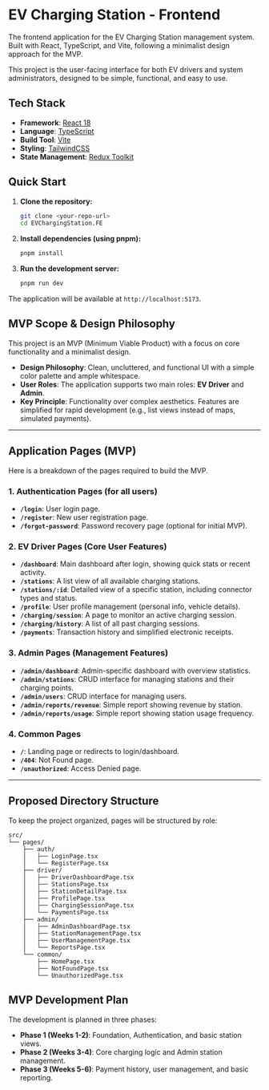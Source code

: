 # EV Charging Station - Frontend

The frontend application for the EV Charging Station management system. Built with React, TypeScript, and Vite, following a minimalist design approach for the MVP.

This project is the user-facing interface for both EV drivers and system administrators, designed to be simple, functional, and easy to use.

## Tech Stack
- **Framework**: [React 18](https://react.dev/)
- **Language**: [TypeScript](https://www.typescriptlang.org/)
- **Build Tool**: [Vite](https://vitejs.dev/)
- **Styling**: [TailwindCSS](https://tailwindcss.com/)
- **State Management**: [Redux Toolkit](https://redux-toolkit.js.org/)

## Quick Start

1.  **Clone the repository:**
    ```bash
    git clone <your-repo-url>
    cd EVChargingStation.FE
    ```

2.  **Install dependencies (using pnpm):**
    ```bash
    pnpm install
    ```

3.  **Run the development server:**
    ```bash
    pnpm run dev
    ```

The application will be available at `http://localhost:5173`.

## MVP Scope & Design Philosophy
This project is an MVP (Minimum Viable Product) with a focus on core functionality and a minimalist design.

-   **Design Philosophy**: Clean, uncluttered, and functional UI with a simple color palette and ample whitespace.
-   **User Roles**: The application supports two main roles: **EV Driver** and **Admin**.
-   **Key Principle**: Functionality over complex aesthetics. Features are simplified for rapid development (e.g., list views instead of maps, simulated payments).

---

## Application Pages (MVP)

Here is a breakdown of the pages required to build the MVP.

### 1. Authentication Pages (for all users)
-   **`/login`**: User login page.
-   **`/register`**: New user registration page.
-   **`/forgot-password`**: Password recovery page (optional for initial MVP).

### 2. EV Driver Pages (Core User Features)
-   **`/dashboard`**: Main dashboard after login, showing quick stats or recent activity.
-   **`/stations`**: A list view of all available charging stations.
-   **`/stations/:id`**: Detailed view of a specific station, including connector types and status.
-   **`/profile`**: User profile management (personal info, vehicle details).
-   **`/charging/session`**: A page to monitor an active charging session.
-   **`/charging/history`**: A list of all past charging sessions.
-   **`/payments`**: Transaction history and simplified electronic receipts.

### 3. Admin Pages (Management Features)
-   **`/admin/dashboard`**: Admin-specific dashboard with overview statistics.
-   **`/admin/stations`**: CRUD interface for managing stations and their charging points.
-   **`/admin/users`**: CRUD interface for managing users.
-   **`/admin/reports/revenue`**: Simple report showing revenue by station.
-   **`/admin/reports/usage`**: Simple report showing station usage frequency.

### 4. Common Pages
-   **`/`**: Landing page or redirects to login/dashboard.
-   **`/404`**: Not Found page.
-   **`/unauthorized`**: Access Denied page.

---

## Proposed Directory Structure

To keep the project organized, pages will be structured by role:

```
src/
└── pages/
    ├── auth/
    │   ├── LoginPage.tsx
    │   └── RegisterPage.tsx
    ├── driver/
    │   ├── DriverDashboardPage.tsx
    │   ├── StationsPage.tsx
    │   ├── StationDetailPage.tsx
    │   ├── ProfilePage.tsx
    │   ├── ChargingSessionPage.tsx
    │   └── PaymentsPage.tsx
    ├── admin/
    │   ├── AdminDashboardPage.tsx
    │   ├── StationManagementPage.tsx
    │   ├── UserManagementPage.tsx
    │   └── ReportsPage.tsx
    └── common/
        ├── HomePage.tsx
        ├── NotFoundPage.tsx
        └── UnauthorizedPage.tsx
```

## MVP Development Plan

The development is planned in three phases:

-   **Phase 1 (Weeks 1-2)**: Foundation, Authentication, and basic station views.
-   **Phase 2 (Weeks 3-4)**: Core charging logic and Admin station management.
-   **Phase 3 (Weeks 5-6)**: Payment history, user management, and basic reporting.
